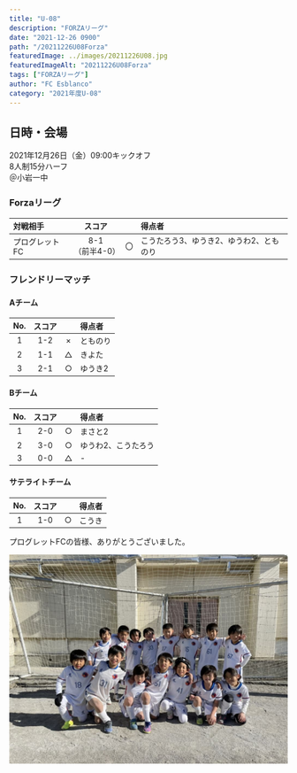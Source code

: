 ```yaml
---
title: "U-08"
description: "FORZAリーグ"
date: "2021-12-26 0900"
path: "/20211226U08Forza"
featuredImage: ../images/20211226U08.jpg
featuredImageAlt: "20211226U08Forza"
tags: ["FORZAリーグ"]
author: "FC Esblanco"
category: "2021年度U-08"
---
```


## 日時・会場

2021年12月26日（金）09:00キックオフ  
8人制15分ハーフ  
＠小岩一中

### Forzaリーグ

| 対戦相手| スコア |   | 得点者  |
|:----|:------:|:-:|:--------|
| プログレットFC| 8-1<br>（前半4-0） | 〇 |こうたろう3、ゆうき2、ゆうわ2、とものり|


### フレンドリーマッチ

#### Aチーム

| No.| スコア |   | 得点者  |
|:--:|:------:|:-:|:--------|
| 1  | 1-2    | × |とものり|
| 2  | 1-1    | △ |きよた |
| 3  | 2-1    | ○ |ゆうき2|


#### Bチーム

| No.| スコア |   | 得点者  |
|:--:|:------:|:-:|:--------|
| 1  | 2-0    | ○ |まさと2  |
| 2  | 3-0    | ○ |ゆうわ2、こうたろう|
| 3  | 0-0    | △ |- |

#### サテライトチーム

| No.| スコア |   | 得点者  |
|:--:|:------:|:-:|:--------|
| 1  | 1-0    | ○ |こうき  |


プログレットFCの皆様、ありがとうございました。

![20211226U08](../images/20211226U08b.jpg "U08forza")
